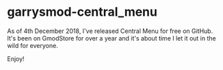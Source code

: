# garrysmod-central_menu

As of 4th December 2018, I've released Central Menu for free on GitHub. It's been on GmodStore for over a year and it's about time I let it out in the wild for everyone.

Enjoy!

